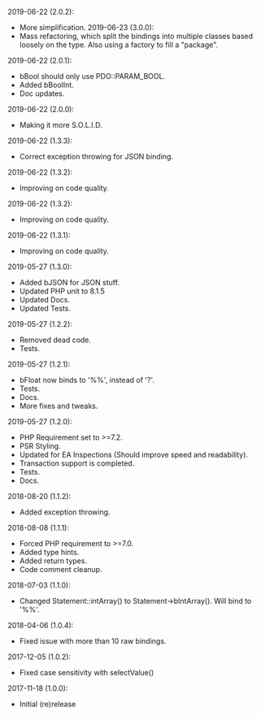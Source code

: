 2019-06-22 (2.0.2):
* More simplification.
2019-06-23 (3.0.0):
* Mass refactoring, which split the bindings into multiple classes based loosely on the type. Also using a factory to fill a "package".

2019-06-22 (2.0.1):
* bBool should only use PDO::PARAM_BOOL.
* Added bBoolInt.
* Doc updates.

2019-06-22 (2.0.0):
* Making it more S.O.L.I.D.

2019-06-22 (1.3.3):
* Correct exception throwing for JSON binding.

2019-06-22 (1.3.2):
* Improving on code quality.

2019-06-22 (1.3.2):
* Improving on code quality.

2019-06-22 (1.3.1):
* Improving on code quality.

2019-05-27 (1.3.0):
* Added bJSON for JSON stuff.
* Updated PHP unit to 8.1.5 
* Updated Docs.
* Updated Tests.

2019-05-27 (1.2.2):	
* Removed dead code.	
* Tests.	

 2019-05-27 (1.2.1):	
* bFloat now binds to '%%', instead of '?'.	
* Tests.	
* Docs.	
* More fixes and tweaks.	

 2019-05-27 (1.2.0):	
* PHP Requirement set to >=7.2.	
* PSR Styling.	
* Updated for EA Inspections (Should improve speed and readability).	
* Transaction support is completed.	
* Tests.	
* Docs.	

 2018-08-20 (1.1.2):	
* Added exception throwing.	

 2018-08-08 (1.1.1):	
* Forced PHP requirement to >=7.0.	
* Added type hints.	
* Added return types.	
* Code comment cleanup.	

 2018-07-03 (1.1.0):	
* Changed Statement::intArray() to Statement->bIntArray(). Will bind to '%%'.	

 2018-04-06 (1.0.4):	
* Fixed issue with more than 10 raw bindings.	

 2017-12-05 (1.0.2):	
* Fixed case sensitivity with selectValue()	

 2017-11-18 (1.0.0):	
* Initial (re)release
